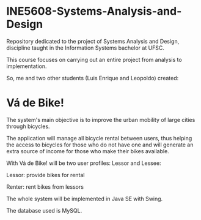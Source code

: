 # INE5608-Systems-Analysis-and-Design

Repository dedicated to the project of Systems Analysis and Design, discipline taught in the Information Systems bachelor at UFSC.
<p>This course focuses on carrying out an entire project from analysis to implementation.

So, me and two other students (Luis Enrique and Leopoldo) created:

# Vá de Bike!

<p>The system's main objective is to improve the urban mobility of large cities through bicycles.
<p>The application will manage all bicycle rental between users, thus helping the access to bicycles for those who do not have one and will generate an extra source of income for those who make their bikes available.
<p>With Vá de Bike! will be two user profiles: Lessor and Lessee:
<p>Lessor: provide bikes for rental
<p>Renter: rent bikes from lessors

<p>The whole system will be implemented in Java SE with Swing.
<p>The database used is MySQL.
